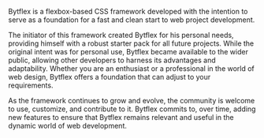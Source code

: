 Bytflex is a flexbox-based CSS framework developed with the intention to serve as a foundation for a fast and clean start to web project development. 

The initiator of this framework created Bytflex for his personal needs, providing himself with a robust starter pack for all future projects. While the original intent was for personal use, Bytflex became available to the wider public, allowing other developers to harness its advantages and adaptability. Whether you are an enthusiast or a professional in the world of web design, Bytflex offers a foundation that can adjust to your requirements. 

As the framework continues to grow and evolve, the community is welcome to use, customize, and contribute to it. Bytflex commits to, over time, adding new features to ensure that Bytflex remains relevant and useful in the dynamic world of web development.
